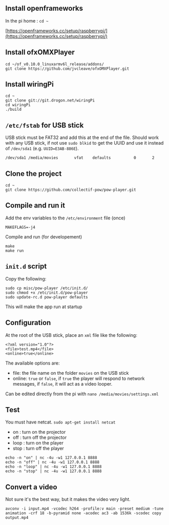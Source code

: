 ## Install openframeworks

In the pi home : `cd ~`

[https://openframeworks.cc/setup/raspberrypi/](https://openframeworks.cc/setup/raspberrypi/)

## Install ofxOMXPlayer

```
cd ~/of_v0.10.0_linuxarmv6l_release/addons/
git clone https://github.com/jvcleave/ofxOMXPlayer.git
```

## Install wiringPi

```
cd ~
git clone git://git.drogon.net/wiringPi
cd wiringPi
./build
```

## `/etc/fstab` for USB stick

USB stick must be FAT32 and add this at the end of the file.
Should work with any USB stick, if not use `sudo blkid` to get the UUID and use it instead of `/dev/sda1` (e.g. `UUID=E3AB-886E`).

```
/dev/sda1 /media/movies       vfat    defaults          0       2
```

## Clone the project

```
cd ~
git clone https://github.com/collectif-pow/pow-player.git
```

## Compile and run it

Add the env variables to the `/etc/environment` file (once)

```
MAKEFLAGS=-j4
```

Compile and run (for developement)

```
make
make run
```

## `init.d` script

Copy the following:

```
sudo cp misc/pow-player /etc/init.d/
sudo chmod +x /etc/init.d/pow-player
sudo update-rc.d pow-player defaults
```

This will make the app run at startup

## Configuration

At the root of the USB stick, place an `xml` file like the following:

```
<?xml version="1.0"?>
<file>test.mp4</file>
<online>true</online>
```

The available options are:

*   file: the file name on the folder `movies` on the USB stick
*   online: `true` or `false`, if `true` the player will respond to network messages, if `false`, it will act as a video looper.

Can be edited directly from the pi with `nano /media/movies/settings.xml`

## Test

You must have netcat. `sudo apt-get install netcat`

*   on : turn on the projector
*   off : turn off the projector
*   loop : turn on the player
*   stop : turn off the player

```
echo -n "on" | nc -4u -w1 127.0.0.1 8888
echo -n "off" | nc -4u -w1 127.0.0.1 8888
echo -n "loop" | nc -4u -w1 127.0.0.1 8888
echo -n "stop" | nc -4u -w1 127.0.0.1 8888
```

## Convert a video

Not sure it's the best way, but it makes the video very light.

```
avconv -i input.mp4 -vcodec h264 -profile:v main -preset medium -tune animation -crf 18 -b-pyramid none -acodec ac3 -ab 1536k -scodec copy output.mp4
```

